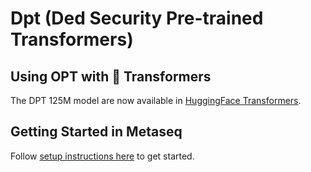 # Dpt (Ded Security Pre-trained Transformers)

## Using OPT with 🤗 Transformers

The DPT 125M model are now available in [HuggingFace Transformers](https://huggingface.co/DedsecurityAI/dpt-125mb).

## Getting Started in Metaseq
Follow [setup instructions here](docs/setup.md) to get started.
